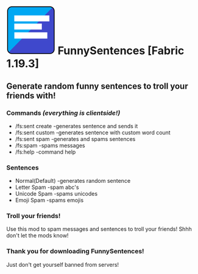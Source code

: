# ![ICON](/src/main/resources/assets/FunnySentences/icon.png) FunnySentences [Fabric 1.19.3]
Generate random funny sentences to troll your friends with!
--------------------------------------------------------

### Commands *(everything is clientside!)*
- /fs:sent create -generates sentence and sends it
- /fs:sent custom -generates sentence with custom word count
- /fs:sent spam   -generates and spams sentences
- /fs:spam        -spams messages
- /fs:help        -command help

### Sentences
- Normal(Default) -generates random sentence
- Letter Spam -spam abc's
- Unicode Spam -spams unicodes
- Emoji Spam -spams emojis

### Troll your friends!
Use this mod to spam messages and sentences to troll your friends!
Shhh don't let the mods know!

### Thank you for downloading FunnySentences!
Just don't get yourself banned from servers!

